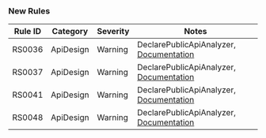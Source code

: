 ### New Rules
Rule ID | Category | Severity | Notes
--------|----------|----------|-------
RS0036 | ApiDesign | Warning | DeclarePublicApiAnalyzer, [Documentation](https://github.com/dotnet/roslyn-analyzers/blob/master/src/PublicApiAnalyzers/PublicApiAnalyzers.Help.md)
RS0037 | ApiDesign | Warning | DeclarePublicApiAnalyzer, [Documentation](https://github.com/dotnet/roslyn-analyzers/blob/master/src/PublicApiAnalyzers/PublicApiAnalyzers.Help.md)
RS0041 | ApiDesign | Warning | DeclarePublicApiAnalyzer, [Documentation](https://github.com/dotnet/roslyn-analyzers/blob/master/src/PublicApiAnalyzers/PublicApiAnalyzers.Help.md)
RS0048 | ApiDesign | Warning | DeclarePublicApiAnalyzer, [Documentation](https://github.com/dotnet/roslyn-analyzers/blob/master/src/PublicApiAnalyzers/PublicApiAnalyzers.Help.md)
